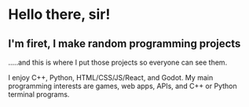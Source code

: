# Hello there, sir!
## I'm firet, I make random programming projects
.....and this is where I put those projects so everyone can see them.

I enjoy C++, Python, HTML/CSS/JS/React, and Godot. My main programming interests are games, web apps, APIs, and C++ or Python terminal programs.

<!--
**firetdev/firetdev** is a ✨ _special_ ✨ repository because its `README.md` (this file) appears on your GitHub profile.

Here are some ideas to get you started:

- 🔭 I’m currently working on ...
- 🌱 I’m currently learning ...
- 👯 I’m looking to collaborate on ...
- 🤔 I’m looking for help with ...
- 💬 Ask me about ...
- 📫 How to reach me: ...
- 😄 Pronouns: ...
- ⚡ Fun fact: ...
-->
